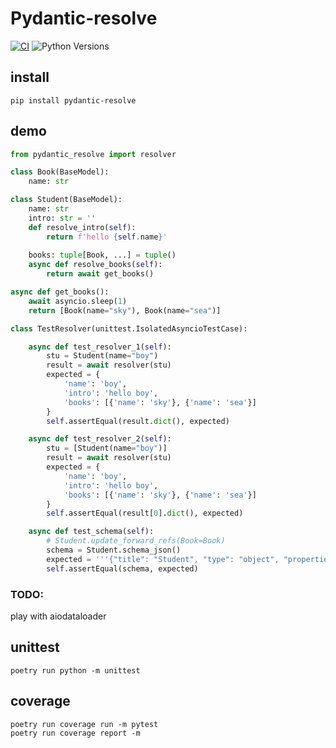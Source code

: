 # Pydantic-resolve

[![CI](https://github.com/allmonday/pydantic_resolve/actions/workflows/ci.yml/badge.svg)](https://github.com/allmonday/pydantic_resolve/actions/workflows/ci.yml)
![Python Versions](https://img.shields.io/pypi/pyversions/pydantic-resolve)
## install

```shell
pip install pydantic-resolve
```

## demo

```python
from pydantic_resolve import resolver

class Book(BaseModel):
    name: str

class Student(BaseModel):
    name: str
    intro: str = ''
    def resolve_intro(self):
        return f'hello {self.name}'
    
    books: tuple[Book, ...] = tuple()
    async def resolve_books(self):
        return await get_books()

async def get_books():
    await asyncio.sleep(1)
    return [Book(name="sky"), Book(name="sea")]

class TestResolver(unittest.IsolatedAsyncioTestCase):

    async def test_resolver_1(self):
        stu = Student(name="boy")
        result = await resolver(stu)
        expected = {
            'name': 'boy',
            'intro': 'hello boy',
            'books': [{'name': 'sky'}, {'name': 'sea'}]
        }
        self.assertEqual(result.dict(), expected)

    async def test_resolver_2(self):
        stu = [Student(name="boy")]
        result = await resolver(stu)
        expected = {
            'name': 'boy',
            'intro': 'hello boy',
            'books': [{'name': 'sky'}, {'name': 'sea'}]
        }
        self.assertEqual(result[0].dict(), expected)

    async def test_schema(self):
        # Student.update_forward_refs(Book=Book)
        schema = Student.schema_json()
        expected = '''{"title": "Student", "type": "object", "properties": {"name": {"title": "Name", "type": "string"}, "intro": {"title": "Intro", "default": "", "type": "string"}, "books": {"title": "Books", "default": [], "type": "array", "items": {"$ref": "#/definitions/Book"}}}, "required": ["name"], "definitions": {"Book": {"title": "Book", "type": "object", "properties": {"name": {"title": "Name", "type": "string"}}, "required": ["name"]}}}'''
        self.assertEqual(schema, expected)
```

### TODO:
play with aiodataloader

## unittest

```shell
poetry run python -m unittest
```

## coverage 

```shell
poetry run coverage run -m pytest
poetry run coverage report -m
```
